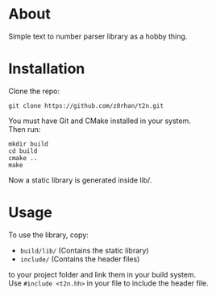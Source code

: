# About
Simple text to number parser library as a hobby thing.

# Installation
Clone the repo:
```
git clone https://github.com/z0rhan/t2n.git
```
You must have Git and CMake installed in your system.   
Then run:
```
mkdir build
cd build
cmake ..
make
```
Now a static library is generated inside lib/.

# Usage
To use the library, copy:
- `build/lib/` (Contains the static library)
- `include/`   (Contains the header files)

to your project folder and link them in your build system.   
Use `#include <t2n.hh>` in your file to include the header file.

